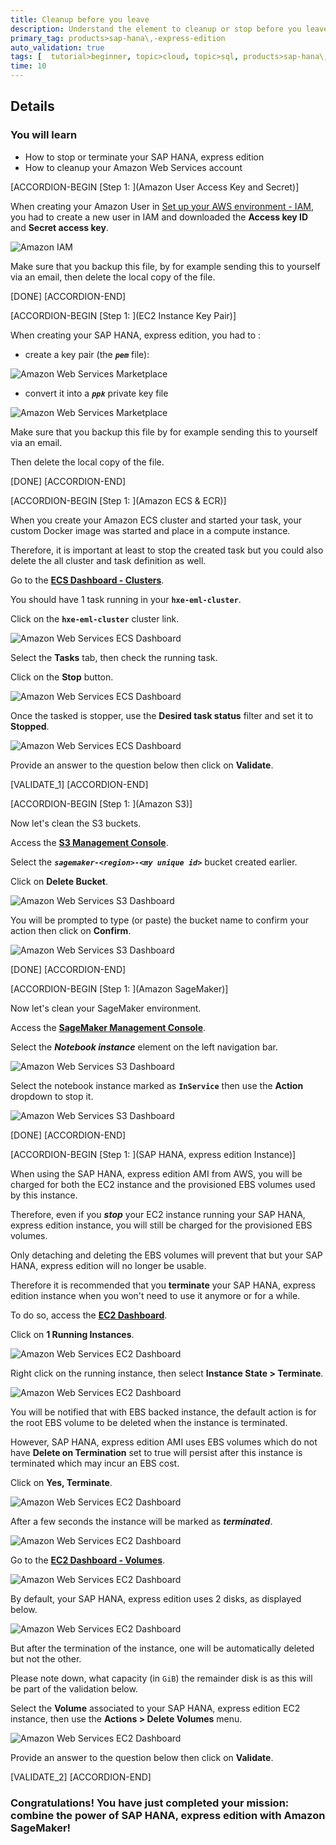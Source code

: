 ```yaml
---
title: Cleanup before you leave
description: Understand the element to cleanup or stop before you leave or pause
primary_tag: products>sap-hana\,-express-edition
auto_validation: true
tags: [  tutorial>beginner, topic>cloud, topic>sql, products>sap-hana\,-express-edition ]
time: 10
---
```


## Details
### You will learn  
  - How to stop or terminate your SAP HANA, express edition
  - How to cleanup your Amazon Web Services account

[ACCORDION-BEGIN [Step 1: ](Amazon User Access Key and Secret)]

When creating your Amazon User in [Set up your AWS environment - IAM](hxe-aws-eml-01), you had to create a new user in IAM and downloaded the **Access key ID** and **Secret access key**.

![Amazon IAM](iam-01.png)

Make sure that you backup this file, by for example sending this to yourself via an email,  then delete the local copy of the file.

[DONE]
[ACCORDION-END]

[ACCORDION-BEGIN [Step 1: ](EC2 Instance Key Pair)]

When creating your SAP HANA, express edition, you had to :

- create a key pair (the ***`pem`*** file):

![Amazon Web Services Marketplace](ec2-01.png)

 - convert it into a ***`ppk`*** private key file

![Amazon Web Services Marketplace](ec2-02.png)

Make sure that you backup this file by for example sending this to yourself via an email.

Then delete the local copy of the file.

[DONE]
[ACCORDION-END]

[ACCORDION-BEGIN [Step 1: ](Amazon ECS & ECR)]

When you create your Amazon ECS cluster and started your task, your custom Docker image was started and place in a compute instance.

Therefore, it is important at least to stop the created task but you could also delete the all cluster and task definition as well.

Go to the **<a href="https://console.aws.amazon.com/ecs/#clusters" target="&#95;blank">ECS Dashboard - Clusters</a>**.

You should have 1 task running in your **`hxe-eml-cluster`**.

Click on the **`hxe-eml-cluster`** cluster link.

![Amazon Web Services ECS Dashboard](ecs-cluster-01.png)

Select the **Tasks** tab, then check the running task.

Click on the **Stop** button.

![Amazon Web Services ECS Dashboard](ecs-cluster-02.png)

Once the tasked is stopper, use the **Desired task status** filter and set it to **Stopped**.

![Amazon Web Services ECS Dashboard](ecs-cluster-03.png)

Provide an answer to the question below then click on **Validate**.

[VALIDATE_1]
[ACCORDION-END]

[ACCORDION-BEGIN [Step 1: ](Amazon S3)]

Now let's clean the S3 buckets.

Access the **<a href="https://s3.console.aws.amazon.com/s3/home" target="&#95;blank">S3 Management Console</a>**.

Select the ***`sagemaker-<region>-<my unique id>`*** bucket created earlier.

Click on **Delete Bucket**.

![Amazon Web Services S3 Dashboard](s3-01.png)

You will be prompted to type (or paste) the bucket name to confirm your action then click on **Confirm**.

![Amazon Web Services S3 Dashboard](s3-02.png)

[DONE]
[ACCORDION-END]

[ACCORDION-BEGIN [Step 1: ](Amazon SageMaker)]

Now let's clean your SageMaker environment.

Access the **<a href="https://console.aws.amazon.com/sagemaker/home" target="&#95;blank">SageMaker Management Console</a>**.

Select the ***Notebook instance*** element on the left navigation bar.

![Amazon Web Services S3 Dashboard](sagemaker-01.png)

Select the notebook instance marked as **`InService`** then use the **Action** dropdown to stop it.

![Amazon Web Services S3 Dashboard](sagemaker-02.png)

[DONE]
[ACCORDION-END]

[ACCORDION-BEGIN [Step 1: ](SAP HANA, express edition Instance)]

When using the SAP HANA, express edition AMI from AWS, you will be charged for both the EC2 instance and the provisioned EBS volumes used by this instance.

Therefore, even if you ***stop*** your EC2 instance running your SAP HANA, express edition instance, you will still be charged for the provisioned EBS volumes.

Only detaching and deleting the EBS volumes will prevent that but your SAP HANA, express edition will no longer be usable.

Therefore it is recommended that you **terminate** your SAP HANA, express edition instance when you won't need to use it anymore or for a while.

To do so, access the **<a href="https://console.aws.amazon.com/ec2" target="&#95;blank">EC2 Dashboard</a>**.

Click on **1 Running Instances**.

![Amazon Web Services EC2 Dashboard](ec2-hxe-01.png)

Right click on the running instance, then select **Instance State > Terminate**.

![Amazon Web Services EC2 Dashboard](ec2-hxe-02.png)

You will be notified that with EBS backed instance, the default action is for the root EBS volume to be deleted when the instance is terminated.

However, SAP HANA, express edition AMI uses EBS volumes which do not have **Delete on Termination** set to true will persist after this instance is terminated which may incur an EBS cost.

Click on **Yes, Terminate**.

![Amazon Web Services EC2 Dashboard](ec2-hxe-03.png)

After a few seconds the instance will be marked as ***terminated***.

![Amazon Web Services EC2 Dashboard](ec2-hxe-04.png)

Go to the **<a href="https://console.aws.amazon.com/ec2/home?#Volumes" target="&#95;blank">EC2 Dashboard - Volumes</a>**.

![Amazon Web Services EC2 Dashboard](ec2-hxe-05.png)

By default, your SAP HANA, express edition uses 2 disks, as displayed below.

![Amazon Web Services EC2 Dashboard](ec2-hxe-06.png)

But after the termination of the instance, one will be automatically deleted but not the other.

Please note down, what capacity (in `GiB`) the remainder disk is as this will be part of the validation below.

Select the **Volume** associated to your SAP HANA, express edition EC2 instance, then use the **Actions > Delete Volumes** menu.

![Amazon Web Services EC2 Dashboard](ec2-hxe-07.png)

Provide an answer to the question below then click on **Validate**.

[VALIDATE_2]
[ACCORDION-END]

### Congratulations! You have just completed your mission: combine the power of SAP HANA, express edition with Amazon SageMaker!
